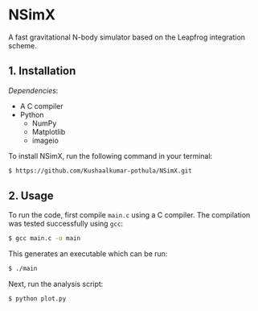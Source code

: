 # NSimX
A fast gravitational N-body simulator based on the Leapfrog integration scheme.

## 1. Installation
*Dependencies*:
- A C compiler
- Python
  - NumPy
  - Matplotlib
  - imageio


To install NSimX, run the following command in your terminal:
```bash
$ https://github.com/Kushaalkumar-pothula/NSimX.git
```

## 2. Usage
To run the code, first compile `main.c` using a C compiler. The compilation was tested successfully using `gcc`:
```bash
$ gcc main.c -o main
```
This generates an executable which can be run:
```bash
$ ./main
```
Next, run the analysis script:
```
$ python plot.py
```

